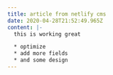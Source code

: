 ```yaml
---
title: article from netlify cms
date: 2020-04-28T21:52:49.965Z
content: |-
  this is working great 

  * optimize
  * add more fields
  * and some design
---
```


